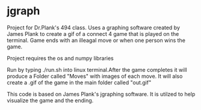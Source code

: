 # jgraph
Project for Dr.Plank's 494 class. Uses a graphing software created by James Plank to create a gif of a connect 4 game that is played on the terminal. Game ends with an illeagal
move or when one person wins the game.

Project requires the os and numpy libraries

Run by typing ./run.sh into linux terminal.After the game completes it will produce a Folder called "Moves" with images of each move. It will also create a .gif of the game in the main folder called "out.gif"


This code is based on James Plank's jgraphing software. It is utilzed to help visualize the game and the ending.
